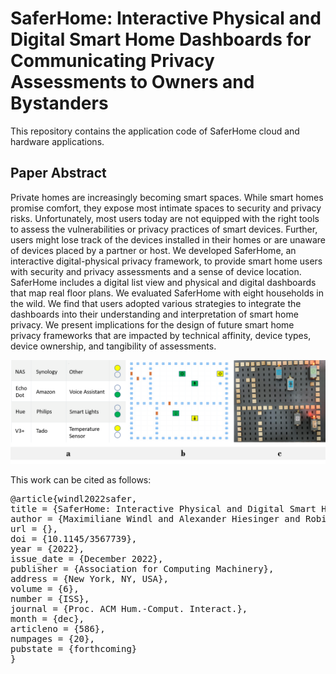 # SaferHome: Interactive Physical and Digital Smart Home Dashboards for Communicating Privacy Assessments to Owners and Bystanders
This repository contains the application code of SaferHome cloud and hardware applications.

## Paper Abstract
Private homes are increasingly becoming smart spaces. While smart homes promise comfort, they expose most intimate spaces to security and privacy risks. Unfortunately, most users today are not equipped with the right tools to assess the vulnerabilities or privacy practices of smart devices. Further, users might lose track of the devices installed in their homes or are unaware of devices placed by a partner or host. We developed SaferHome, an interactive digital-physical privacy framework, to provide smart home users with security and privacy assessments and a sense of device location. SaferHome includes a digital list view and physical and digital dashboards that map real floor plans. We evaluated SaferHome with eight households in the wild. We find that users adopted various strategies to integrate the dashboards into their understanding and interpretation of smart home privacy. We present implications for the design of future smart home privacy frameworks that are impacted by technical affinity, device types, device ownership, and tangibility of assessments.

<img src="saferhome.png" width="900px"/>

This work can be cited as follows:
<pre>
@article{windl2022safer,
title = {SaferHome: Interactive Physical and Digital Smart Home Dashboards for Communicating Privacy Assessments to Owners and Bystanders},
author = {Maximiliane Windl and Alexander Hiesinger and Robin Welsch and Albrecht Schmidt and Sebastian S. Feger},
url = {},
doi = {10.1145/3567739},
year = {2022},
issue_date = {December 2022},
publisher = {Association for Computing Machinery},
address = {New York, NY, USA},
volume = {6},
number = {ISS},
journal = {Proc. ACM Hum.-Comput. Interact.},
month = {dec},
articleno = {586},
numpages = {20},
pubstate = {forthcoming}
}
</pre>
